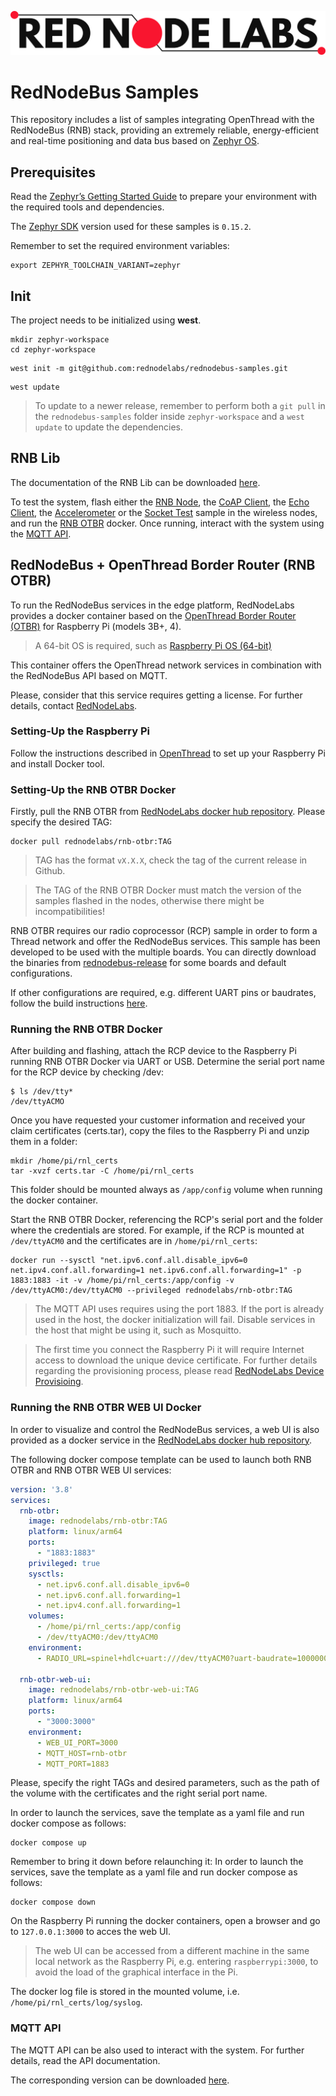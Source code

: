 ![logo](misc/logo.png)

# RedNodeBus Samples

This repository includes a list of samples integrating OpenThread with the RedNodeBus (RNB) stack, providing an extremely reliable, energy-efficient and real-time positioning and data bus based on [Zephyr OS](https://www.zephyrproject.org/).

## Prerequisites
Read the [Zephyr’s Getting Started Guide](https://docs.zephyrproject.org/latest/develop/getting_started/index.html) to prepare your environment with the required tools and dependencies.

The [Zephyr SDK](https://github.com/zephyrproject-rtos/sdk-ng) version used for these samples is `0.15.2`.

Remember to set the required environment variables:
```
export ZEPHYR_TOOLCHAIN_VARIANT=zephyr
```

## Init
The project needs to be initialized using **west**.
```
mkdir zephyr-workspace
cd zephyr-workspace
```
```
west init -m git@github.com:rednodelabs/rednodebus-samples.git
```
```
west update
```

> To update to a newer release, remember to perform both a `git pull` in the `rednodebus-samples` folder inside `zephyr-workspace` and a `west update` to update the dependencies.

## RNB Lib
The documentation of the RNB Lib can be downloaded [here](https://netorgft3728920-my.sharepoint.com/:b:/g/personal/info_rednodelabs_com/EVdIIvr2xPhOuW6Um5m6NfEBySMIM3ZZPjGyQ8J50eUucA?e=HRdwOT).

To test the system, flash either the [RNB Node](samples/rednodebus_node/README.md), the [CoAP Client](samples/coap_client/README.md), the [Echo Client](samples/echo_client/README.md), the [Accelerometer](samples/accelerometer/README.md) or the [Socket Test](samples/socket_test/README.md) sample in the wireless nodes, and run the [RNB OTBR](#rednodebus--openthread-border-router-rnb-otbr) docker. Once running, interact with the system using the [MQTT API](#mqtt-api-specification).

## RedNodeBus + OpenThread Border Router (RNB OTBR)

To run the RedNodeBus services in the edge platform, RedNodeLabs provides a docker container based on the [OpenThread Border Router (OTBR)](https://openthread.io/guides/border-router) for Raspberry Pi (models 3B+, 4).

> A 64-bit OS is required, such as [Raspberry Pi OS (64-bit)](https://www.raspberrypi.com/software/operating-systems/#raspberry-pi-os-64-bit)

This container offers the OpenThread network services in combination with the RedNodeBus API based on MQTT.

Please, consider that this service requires getting a license. For further details, contact [RedNodeLabs](mailto:info@rednodelabs.com).

### Setting-Up the Raspberry Pi
Follow the instructions described in [OpenThread](https://openthread.io/guides/border-router/docker#raspberry_pi_setup) to set up your Raspberry Pi and install Docker tool.

### Setting-Up the RNB OTBR Docker
Firstly, pull the RNB OTBR from [RedNodeLabs docker hub repository](https://hub.docker.com/repository/docker/rednodelabs/rnb-otbr). Please specify the desired TAG:
```
docker pull rednodelabs/rnb-otbr:TAG
```

> TAG has the format `vX.X.X`, check the tag of the current release in Github.

> The TAG of the RNB OTBR Docker must match the version of the samples flashed in the nodes, otherwise there might be incompatibilities!

RNB OTBR requires our radio coprocessor (RCP) sample in order to form a Thread network and offer the RedNodeBus services. This sample has been developed to be used with the multiple boards. You can directly download the binaries from [rednodebus-release](https://github.com/rednodelabs/rednodebus-release/tree/main/hex) for some boards and default configurations.

If other configurations are required, e.g. different UART pins or baudrates, follow the build instructions [here](samples/coprocessor/README.md).

### Running the RNB OTBR Docker
After building and flashing, attach the RCP device to the Raspberry Pi running RNB OTBR Docker via UART or USB. Determine the serial port name for the RCP device by checking /dev:

```
$ ls /dev/tty*
/dev/ttyACMO
```

Once you have requested your customer information and received your claim certificates (certs.tar), copy the files to the Raspberry Pi and unzip them in a folder:
```
mkdir /home/pi/rnl_certs
tar -xvzf certs.tar -C /home/pi/rnl_certs
```
This folder should be mounted always as `/app/config` volume when running the docker container.

Start the RNB OTBR Docker, referencing the RCP's serial port and the folder where the credentials are stored. For example, if the RCP is mounted at `/dev/ttyACM0` and the certificates are in `/home/pi/rnl_certs`:
```
docker run --sysctl "net.ipv6.conf.all.disable_ipv6=0 net.ipv4.conf.all.forwarding=1 net.ipv6.conf.all.forwarding=1" -p 1883:1883 -it -v /home/pi/rnl_certs:/app/config -v /dev/ttyACM0:/dev/ttyACM0 --privileged rednodelabs/rnb-otbr:TAG
```

> The MQTT API uses requires using the port 1883. If the port is already used in the host, the docker initialization will fail. Disable services in the host that might be using it, such as Mosquitto.

> The first time you connect the Raspberry Pi it will require Internet access to download the unique device certificate. For further details regarding the provisioning process, please read [RedNodeLabs Device Provisioing](PROVISIONING.md).

### Running the RNB OTBR WEB UI Docker

In order to visualize and control the RedNodeBus services, a web UI is also provided as a docker service in the [RedNodeLabs docker hub repository](https://hub.docker.com/repository/docker/rednodelabs/rnb-otbr-web-ui).

The following docker compose template can be used to launch both RNB OTBR and RNB OTBR WEB UI services:

``` yaml
version: '3.8'
services:
  rnb-otbr:
    image: rednodelabs/rnb-otbr:TAG
    platform: linux/arm64
    ports:
      - "1883:1883"
    privileged: true
    sysctls:
      - net.ipv6.conf.all.disable_ipv6=0
      - net.ipv6.conf.all.forwarding=1
      - net.ipv4.conf.all.forwarding=1
    volumes:
      - /home/pi/rnl_certs:/app/config
      - /dev/ttyACM0:/dev/ttyACM0
    environment:
      - RADIO_URL=spinel+hdlc+uart:///dev/ttyACM0?uart-baudrate=1000000&uart-flow-control

  rnb-otbr-web-ui:
    image: rednodelabs/rnb-otbr-web-ui:TAG
    platform: linux/arm64
    ports:
      - "3000:3000"
    environment:
      - WEB_UI_PORT=3000
      - MQTT_HOST=rnb-otbr
      - MQTT_PORT=1883
```

Please, specify the right TAGs and desired parameters, such as the path of the volume with the certificates and the right serial port name.

In order to launch the services, save the template as a yaml file and run docker compose as follows:
```
docker compose up
```

Remember to bring it down before relaunching it:
In order to launch the services, save the template as a yaml file and run docker compose as follows:
```
docker compose down
```

On the Raspberry Pi running the docker containers, open a browser and go to `127.0.0.1:3000` to acces the web UI.

> The web UI can be accessed from a different machine in the same local network as the Raspberry Pi, e.g. entering `raspberrypi:3000`, to avoid the load of the graphical interface in the Pi.

The docker log file is stored in the mounted volume, i.e. `/home/pi/rnl_certs/log/syslog`.

### MQTT API

The MQTT API can be also used to interact with the system. For further details, read the API documentation.

The corresponding version can be downloaded [here](https://netorgft3728920-my.sharepoint.com/:b:/g/personal/info_rednodelabs_com/EX_PFtej2_lBsVAJyeMG_XIBFQ4_hwrBCuJRwgMOGRqE0g?e=TseCKu).
